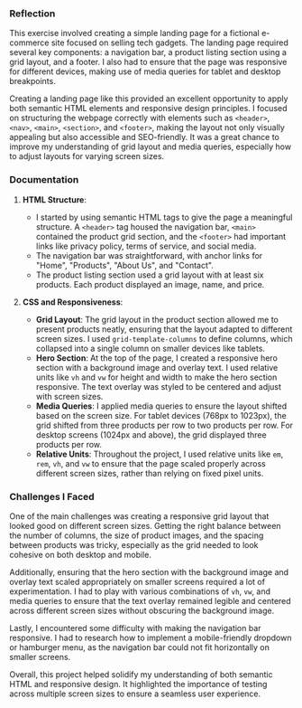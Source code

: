 ### Reflection

This exercise involved creating a simple landing page for a fictional e-commerce site focused on selling tech gadgets. The landing page required several key components: a navigation bar, a product listing section using a grid layout, and a footer. I also had to ensure that the page was responsive for different devices, making use of media queries for tablet and desktop breakpoints.

Creating a landing page like this provided an excellent opportunity to apply both semantic HTML elements and responsive design principles. I focused on structuring the webpage correctly with elements such as `<header>`, `<nav>`, `<main>`, `<section>`, and `<footer>`, making the layout not only visually appealing but also accessible and SEO-friendly. It was a great chance to improve my understanding of grid layout and media queries, especially how to adjust layouts for varying screen sizes.

### Documentation

1. **HTML Structure**:
   - I started by using semantic HTML tags to give the page a meaningful structure. A `<header>` tag housed the navigation bar, `<main>` contained the product grid section, and the `<footer>` had important links like privacy policy, terms of service, and social media.
   - The navigation bar was straightforward, with anchor links for "Home", "Products", "About Us", and "Contact".
   - The product listing section used a grid layout with at least six products. Each product displayed an image, name, and price.

2. **CSS and Responsiveness**:
   - **Grid Layout**: The grid layout in the product section allowed me to present products neatly, ensuring that the layout adapted to different screen sizes. I used `grid-template-columns` to define columns, which collapsed into a single column on smaller devices like tablets.
   - **Hero Section**: At the top of the page, I created a responsive hero section with a background image and overlay text. I used relative units like `vh` and `vw` for height and width to make the hero section responsive. The text overlay was styled to be centered and adjust with screen sizes.
   - **Media Queries**: I applied media queries to ensure the layout shifted based on the screen size. For tablet devices (768px to 1023px), the grid shifted from three products per row to two products per row. For desktop screens (1024px and above), the grid displayed three products per row.
   - **Relative Units**: Throughout the project, I used relative units like `em`, `rem`, `vh`, and `vw` to ensure that the page scaled properly across different screen sizes, rather than relying on fixed pixel units.

### Challenges I Faced

One of the main challenges was creating a responsive grid layout that looked good on different screen sizes. Getting the right balance between the number of columns, the size of product images, and the spacing between products was tricky, especially as the grid needed to look cohesive on both desktop and mobile.

Additionally, ensuring that the hero section with the background image and overlay text scaled appropriately on smaller screens required a lot of experimentation. I had to play with various combinations of `vh`, `vw`, and media queries to ensure that the text overlay remained legible and centered across different screen sizes without obscuring the background image.

Lastly, I encountered some difficulty with making the navigation bar responsive. I had to research how to implement a mobile-friendly dropdown or hamburger menu, as the navigation bar could not fit horizontally on smaller screens.

Overall, this project helped solidify my understanding of both semantic HTML and responsive design. It highlighted the importance of testing across multiple screen sizes to ensure a seamless user experience.